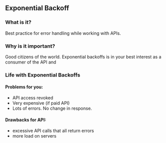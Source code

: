 ## Exponential Backoff

### What is it?
Best practice for error handling while working with APIs.

### Why is it important?
Good citizens of the world. Exponential backoffs is in your best interest as a consumer of the API and  

### Life with Exponential Backoffs

#### Problems for you:
- API access revoked
- Very expensive (if paid API)
- Lots of errors. No change in response.

#### Drawbacks for API:
- excessive API calls that all return errors
- more load on servers
